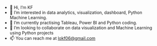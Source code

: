 - 👋 Hi, I’m KF
- 👀 I’m interested in data analytics, visualization, dashboard, Python Machine Learning.
- 🌱 I’m currently practising Tableau, Power BI and Python coding.
- 💞️ I’m looking to collaborate on data visualization and Machine Learning using Python projects
- 📫 You can reach me at lokf06@gmail.com
  

<!---
lokf06/lokf06 is a ✨ special ✨ repository because its `README.md` (this file) appears on your GitHub profile.
You can click the Preview link to take a look at your changes.
--->
